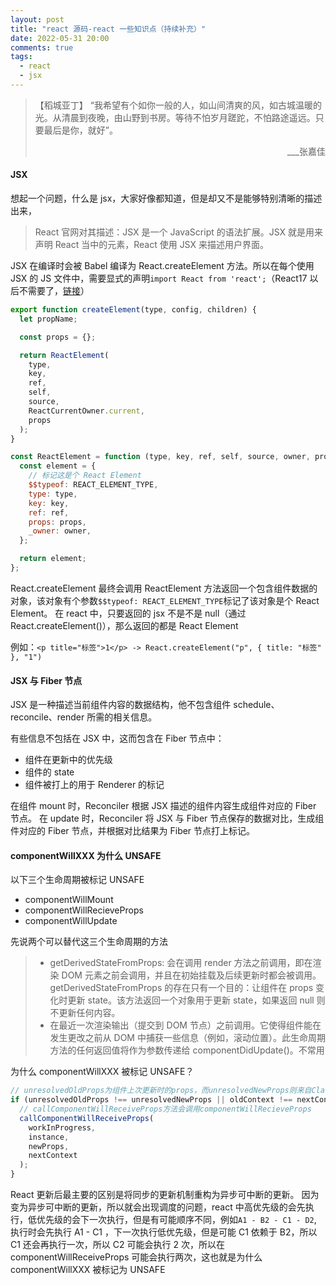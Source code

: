 ```yaml
---
layout: post
title: "react 源码-react 一些知识点（持续补充）"
date: 2022-05-31 20:00
comments: true
tags:
  - react
  - jsx
---
```


> 【稻城亚丁】
> “我希望有个如你一般的人，如山间清爽的风，如古城温暖的光。从清晨到夜晚，由山野到书房。等待不怕岁月蹉跎，不怕路途遥远。只要最后是你，就好”。
>
> <p align="right">___张嘉佳</p>

<!-- more -->

#### JSX

想起一个问题，什么是 jsx，大家好像都知道，但是却又不是能够特别清晰的描述出来，

> React 官网对其描述：JSX 是一个 JavaScript 的语法扩展。JSX 就是用来声明 React 当中的元素，React 使用 JSX 来描述用户界面。

JSX 在编译时会被 Babel 编译为 React.createElement 方法。所以在每个使用 JSX 的 JS 文件中，需要显式的声明`import React from 'react';`（React17 以后不需要了，[链接](https://zh-hans.reactjs.org/blog/2020/09/22/introducing-the-new-jsx-transform.html)）

```js
export function createElement(type, config, children) {
  let propName;

  const props = {};

  return ReactElement(
    type,
    key,
    ref,
    self,
    source,
    ReactCurrentOwner.current,
    props
  );
}

const ReactElement = function (type, key, ref, self, source, owner, props) {
  const element = {
    // 标记这是个 React Element
    $$typeof: REACT_ELEMENT_TYPE,
    type: type,
    key: key,
    ref: ref,
    props: props,
    _owner: owner,
  };

  return element;
};
```

React.createElement 最终会调用 ReactElement 方法返回一个包含组件数据的对象，该对象有个参数`$$typeof: REACT_ELEMENT_TYPE`标记了该对象是个 React Element。
在 react 中，只要返回的 jsx 不是不是 null（通过 React.createElement()），那么返回的都是 React Element

例如：`<p title="标签">1</p> -> React.createElement("p", { title: "标签" }, "1")`

#### JSX 与 Fiber 节点

JSX 是一种描述当前组件内容的数据结构，他不包含组件 schedule、reconcile、render 所需的相关信息。

有些信息不包括在 JSX 中，这而包含在 Fiber 节点中：

- 组件在更新中的优先级
- 组件的 state
- 组件被打上的用于 Renderer 的标记

在组件 mount 时，Reconciler 根据 JSX 描述的组件内容生成组件对应的 Fiber 节点。
在 update 时，Reconciler 将 JSX 与 Fiber 节点保存的数据对比，生成组件对应的 Fiber 节点，并根据对比结果为 Fiber 节点打上标记。

#### componentWillXXX 为什么 UNSAFE

以下三个生命周期被标记 UNSAFE

- componentWillMount
- componentWillRecieveProps
- componentWillUpdate

先说两个可以替代这三个生命周期的方法

> - getDerivedStateFromProps: 会在调用 render 方法之前调用，即在渲染 DOM 元素之前会调用，并且在初始挂载及后续更新时都会被调用。getDerivedStateFromProps 的存在只有一个目的：让组件在 props 变化时更新 state。该方法返回一个对象用于更新 state，如果返回 null 则不更新任何内容。
> - 在最近一次渲染输出（提交到 DOM 节点）之前调用。它使得组件能在发生更改之前从 DOM 中捕获一些信息（例如，滚动位置）。此生命周期方法的任何返回值将作为参数传递给 componentDidUpdate()。不常用

为什么 componentWillXXX 被标记 UNSAFE？

```js
// unresolvedOldProps为组件上次更新时的props，而unresolvedNewProps则来自ClassComponent调用this.render返回的JSX中的props参数。可见他们的引用是不同的。所以他们全等比较为false。所以每次父组件更新都会触发当前组件的componentWillRecieveProps
if (unresolvedOldProps !== unresolvedNewProps || oldContext !== nextContext) {
  // callComponentWillReceiveProps方法会调用componentWillRecieveProps
  callComponentWillReceiveProps(
    workInProgress,
    instance,
    newProps,
    nextContext
  );
}
```

React 更新后最主要的区别是将同步的更新机制重构为异步可中断的更新。
因为变为异步可中断的更新，所以就会出现调度的问题，react 中高优先级的会先执行，低优先级的会下一次执行，但是有可能顺序不同，例如`A1 - B2 - C1 - D2`, 执行时会先执行 A1 - C1 ，下一次执行低优先级，但是可能 C1 依赖于 B2，所以 C1 还会再执行一次，所以 C2 可能会执行 2 次，所以在 componentWillReceiveProps 可能会执行两次，这也就是为什么 componentWillXXX 被标记为 UNSAFE
